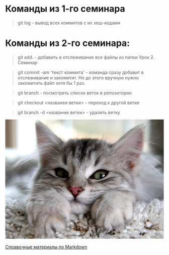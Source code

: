 # Команды из 1-го семинара

> git log - вывод всех коммитов с их хеш-кодами

# Команды из 2-го семинара:

> git add. - добавить в отслеживание все файлы из папки Урок 2. Семинар

> git commit -am 'текст коммита' - команда сразу добавит в отслеживание и закомитит. Но до этого вручную нужно закомитить файл хотя бы 1 раз. 

> git branch - посмотреть список веток в репозитории

> git checkout <названеи ветки> -  переход к другой ветке

> git branch -d <название ветки> - удалить ветку

![Cat](cat.jpeg)

[Справочные материалы по Markdown](https://learn.microsoft.com/ru-ru/contribute/markdown-reference)
